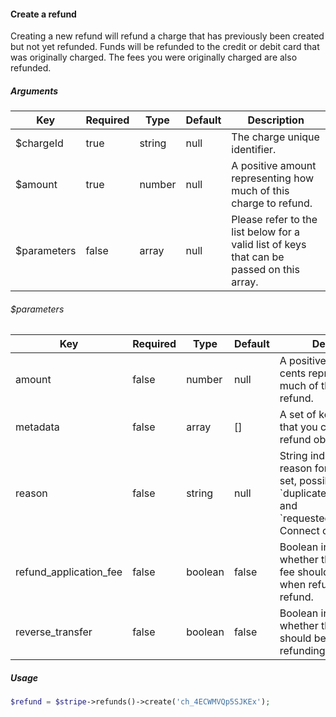 #### Create a refund

Creating a new refund will refund a charge that has previously been created but not yet refunded. Funds will be refunded to the credit or debit card that was originally charged. The fees you were originally charged are also refunded.

##### Arguments

<table>
    <thead>
        <th>Key</th>
        <th>Required</th>
        <th>Type</th>
        <th>Default</th>
        <th>Description</th>
    </thead>
    <tbody>
        <tr>
            <td>$chargeId</td>
            <td>true</td>
            <td>string</td>
            <td>null</td>
            <td>The charge unique identifier.</td>
        </tr>
        <tr>
            <td>$amount</td>
            <td>true</td>
            <td>number</td>
            <td>null</td>
            <td>A positive amount representing how much of this charge to refund.</td>
        </tr>
        <tr>
            <td>$parameters</td>
            <td>false</td>
            <td>array</td>
            <td>null</td>
            <td>Please refer to the list below for a valid list of keys that can be passed on this array.</td>
        </tr>
    </tbody>
</table>

###### $parameters

<table>
    <thead>
        <th>Key</th>
        <th>Required</th>
        <th>Type</th>
        <th>Default</th>
        <th>Description</th>
    </thead>
    <tbody>
        <tr>
            <td>amount</td>
            <td>false</td>
            <td>number</td>
            <td>null</td>
            <td>A positive integer in cents representing how much of this charge to refund. </td>
        </tr>
        <tr>
            <td>metadata</td>
            <td>false</td>
            <td>array</td>
            <td>[]</td>
            <td>A set of key/value pairs that you can attach to a refund object.</td>
        </tr>
        <tr>
            <td>reason</td>
            <td>false</td>
            <td>string</td>
            <td>null</td>
            <td>String indicating the reason for the refund. If set, possible values are `duplicate`, `fraudulent`, and `requested_by_customer`. Connect only.</td>
        </tr>
        <tr>
            <td>refund_application_fee</td>
            <td>false</td>
            <td>boolean</td>
            <td>false</td>
            <td>Boolean indicating whether the application fee should be refunded when refunding this refund.</td>
        </tr>
        <tr>
            <td>reverse_transfer</td>
            <td>false</td>
            <td>boolean</td>
            <td>false</td>
            <td>Boolean indicating whether the transfer should be reversed when refunding this charge.</td>
        </tr>
    </tbody>
</table>

##### Usage

```php
$refund = $stripe->refunds()->create('ch_4ECWMVQp5SJKEx');
```
